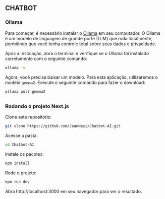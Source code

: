 ## CHATBOT

### Ollama

Para começar, é necessário instalar o [Ollama](https://ollama.com/) em seu computador. O Ollama é um modelo de linguagem de grande porte (LLM) que roda localmente, permitindo que você tenha controle total sobre seus dados e privacidade.

Após a instalação, abra o terminal e verifique se o Ollama foi instalado corretamente com o seguinte comando:
```bash
ollama -v
```

Agora, você precisa baixar um modelo. Para esta aplicação, utilizaremos o modelo `gemma2`. Execute o seguinte comando para fazer o download:
```bash
ollama pull gemma2
```

##

### Rodando o projeto Next.js

Clone este repositório:
```bash
git clone https://github.com/JeanNesi/Chatbot-AI.git
```

Acesse a pasta:
```bash
cd Chatbot-AI
```

Instale os pacotes:
```bash
npm install
```

Rode o projeto:
```bash
npm run dev
```

Abra http://localhost:3000 em seu navegador para ver o resultado.
